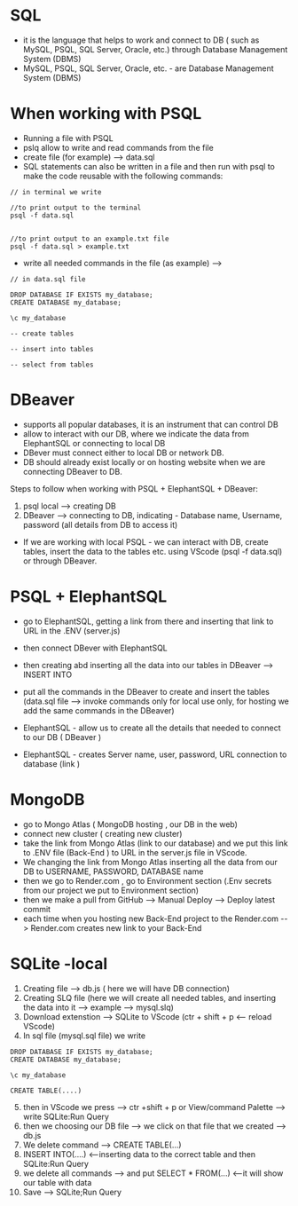 # SQL

- it is the language that helps to work and connect to DB ( such as MySQL, PSQL, SQL Server, Oracle, etc.) through Database Management System (DBMS)
- MySQL, PSQL, SQL Server, Oracle, etc. - are Database Management System (DBMS)

# When working with PSQL

- Running a file with PSQL
- pslq allow to write and read commands from the file
- create file (for example) --> data.sql
- SQL statements can also be written in a file and then run with psql to make the code reusable with the following commands:

```JS
// in terminal we write

//to print output to the terminal
psql -f data.sql


//to print output to an example.txt file
psql -f data.sql > example.txt
```

- write all needed commands in the file (as example) -->

```JS
// in data.sql file

DROP DATABASE IF EXISTS my_database;
CREATE DATABASE my_database;

\c my_database

-- create tables

-- insert into tables

-- select from tables
```

# DBeaver

- supports all popular databases, it is an instrument that can control DB
- allow to interact with our DB, where we indicate the data from ElephantSQL or connecting to local DB
- DBever must connect either to local DB or network DB.
- DB should already exist locally or on hosting website when we are connecting DBeaver to DB.

Steps to follow when working with PSQL + ElephantSQL + DBeaver:

1. psql local --> creating DB
2. DBeaver --> connecting to DB, indicating - Database name, Username, password (all details from DB to access it)

- If we are working with local PSQL - we can interact with DB, create tables, insert the data to the tables etc. using VScode (psql -f data.sql) or through DBeaver.

# PSQL + ElephantSQL

- go to ElephantSQL, getting a link from there and inserting that link to URL in the .ENV (server.js)
- then connect DBever with ElephantSQL
- then creating abd inserting all the data into our tables in DBeaver --> INSERT INTO
- put all the commands in the DBeaver to create and insert the tables (data.sql file --> invoke commands only for local use only, for hosting we add the same commands in the DBeaver)

- ElephantSQL - allow us to create all the details that needed to connect to our DB ( DBeaver )
- ElephantSQL - creates Server name, user, password, URL connection to database (link
  )

# MongoDB

- go to Mongo Atlas ( MongoDB hosting , our DB in the web)
- connect new cluster ( creating new cluster)
- take the link from Mongo Atlas (link to our database) and we put this link to .ENV file (Back-End ) to URL in the server.js file in VScode.
- We changing the link from Mongo Atlas inserting all the data from our DB to USERNAME, PASSWORD, DATABASE name
- then we go to Render.com , go to Environment section (.Env secrets from our project we put to Environment section)
- then we make a pull from GitHub --> Manual Deploy --> Deploy latest commit
- each time when you hosting new Back-End project to the Render.com --> Render.com creates new link to your Back-End

# SQLite -local

1. Creating file --> db.js ( here we will have DB connection)
2. Creating SLQ file (here we will create all needed tables, and inserting the data into it --> example --> mysql.slq)
3. Download extenstion --> SQLite to VScode (ctr + shift + p <-- reload VScode)
4. In sql file (mysql.sql file) we write

```JS
DROP DATABASE IF EXISTS my_database;
CREATE DATABASE my_database;

\c my_database

CREATE TABLE(....)
```

5. then in VScode we press --> ctr +shift + p or View/command Palette --> write SQLite:Run Query
6. then we choosing our DB file --> we click on that file that we created --> db.js
7. We delete command --> CREATE TABLE(...)
8. INSERT INTO(....) <--inserting data to the correct table and then SQLite:Run Query
9. we delete all commands --> and put SELECT \* FROM(...) <--it will show our table with data
10. Save --> SQLite;Run Query
